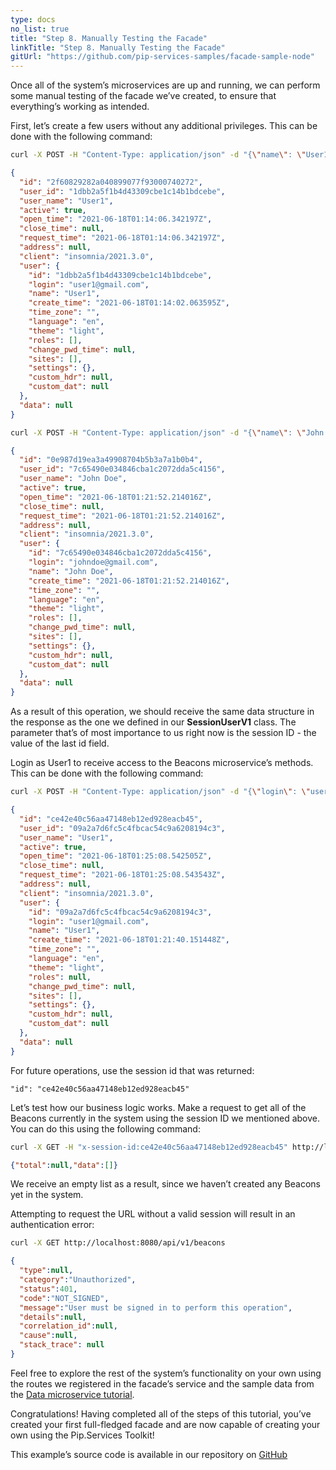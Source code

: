```yaml
---
type: docs
no_list: true
title: "Step 8. Manually Testing the Facade"
linkTitle: "Step 8. Manually Testing the Facade" 
gitUrl: "https://github.com/pip-services-samples/facade-sample-node"
---
```


Once all of the system’s microservices are up and running, we can perform some manual testing of the facade we’ve created, to ensure that everything’s working as intended.

First, let’s create a few users without any additional privileges. This can be done with the following command:

```bash
curl -X POST -H "Content-Type: application/json" -d "{\"name\": \"User1\",\"login\": \"user1@gmail.com\",\"email\": \"user1@gmail.com\",\"language\": \"en\",\"theme\": \"light\",\"time_zone\": \"\",\"password\": \"12345678\"}" http://localhost:8080/api/v1/signup
```

```json
{
  "id": "2f60829282a040899077f93000740272",
  "user_id": "1dbb2a5f1b4d43309cbe1c14b1bdcebe",
  "user_name": "User1",
  "active": true,
  "open_time": "2021-06-18T01:14:06.342197Z",
  "close_time": null,
  "request_time": "2021-06-18T01:14:06.342197Z",
  "address": null,
  "client": "insomnia/2021.3.0",
  "user": {
    "id": "1dbb2a5f1b4d43309cbe1c14b1bdcebe",
    "login": "user1@gmail.com",
    "name": "User1",
    "create_time": "2021-06-18T01:14:02.063595Z",
    "time_zone": "",
    "language": "en",
    "theme": "light",
    "roles": [],
    "change_pwd_time": null,
    "sites": [],
    "settings": {},
    "custom_hdr": null,
    "custom_dat": null
  },
  "data": null
}
```

```bash
curl -X POST -H "Content-Type: application/json" -d "{\"name\": \"John Doe\",\"login\": \"johndoe@gmail.com\",\"email\": \"johndoe@gmail.com\",\"language\": \"en\",\"theme\": \"light\",\"time_zone\": \"\",\"password\": \"12345678\"}" http://localhost:8080/api/v1/signup
```

```json
{
  "id": "0e987d19ea3a49908704b5b3a7a1b0b4",
  "user_id": "7c65490e034846cba1c2072dda5c4156",
  "user_name": "John Doe",
  "active": true,
  "open_time": "2021-06-18T01:21:52.214016Z",
  "close_time": null,
  "request_time": "2021-06-18T01:21:52.214016Z",
  "address": null,
  "client": "insomnia/2021.3.0",
  "user": {
    "id": "7c65490e034846cba1c2072dda5c4156",
    "login": "johndoe@gmail.com",
    "name": "John Doe",
    "create_time": "2021-06-18T01:21:52.214016Z",
    "time_zone": "",
    "language": "en",
    "theme": "light",
    "roles": [],
    "change_pwd_time": null,
    "sites": [],
    "settings": {},
    "custom_hdr": null,
    "custom_dat": null
  },
  "data": null
}

```

As a result of this operation, we should receive the same data structure in the response as the one we defined in our **SessionUserV1** class. The parameter that’s of most importance to us right now is the session ID - the value of the last id field.

Login as User1 to receive access to the Beacons microservice’s methods. This can be done with the following command:

```bash
curl -X POST -H "Content-Type: application/json" -d "{\"login\": \"user1@gmail.com\", \"password\":\"12345678\"}" http://localhost:8080/api/v1/signin
```

```json
{
  "id": "ce42e40c56aa47148eb12ed928eacb45",
  "user_id": "09a2a7d6fc5c4fbcac54c9a6208194c3",
  "user_name": "User1",
  "active": true,
  "open_time": "2021-06-18T01:25:08.542505Z",
  "close_time": null,
  "request_time": "2021-06-18T01:25:08.543543Z",
  "address": null,
  "client": "insomnia/2021.3.0",
  "user": {
    "id": "09a2a7d6fc5c4fbcac54c9a6208194c3",
    "login": "user1@gmail.com",
    "name": "User1",
    "create_time": "2021-06-18T01:21:40.151448Z",
    "time_zone": "",
    "language": "en",
    "theme": "light",
    "roles": null,
    "change_pwd_time": null,
    "sites": [],
    "settings": {},
    "custom_hdr": null,
    "custom_dat": null
  },
  "data": null
}
```

For future operations, use the session id that was returned:

```
"id": "ce42e40c56aa47148eb12ed928eacb45"
```

Let’s test how our business logic works. Make a request to get all of the Beacons currently in the system using the session ID we mentioned above. You can do this using the following command:

```bash
curl -X GET -H "x-session-id:ce42e40c56aa47148eb12ed928eacb45" http://localhost:8080/api/v1/beacons
```

```json
{"total":null,"data":[]}
```

We receive an empty list as a result, since we haven’t created any Beacons yet in the system.

Attempting to request the URL without a valid session will result in an authentication error:

```bash
curl -X GET http://localhost:8080/api/v1/beacons
```

```json
{
  "type":null,
  "category":"Unauthorized",
  "status":401,
  "code":"NOT_SIGNED",
  "message":"User must be signed in to perform this operation",
  "details":null,
  "correlation_id":null,
  "cause":null,
  "stack_trace": null
}
```

Feel free to explore the rest of the system’s functionality on your own using the routes we registered in the facade’s service and the sample data from the [Data microservice tutorial](../../data_microservice).

Congratulations! Having completed all of the steps of this tutorial, you’ve created your first full-fledged facade and are now capable of creating your own using the Pip.Services Toolkit!

This example’s source code is available in our repository on [GitHub](https://github.com/pip-services-samples/facade-sample-node)
